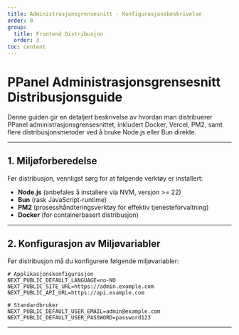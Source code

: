 ```yaml
---
title: Administrasjonsgrensesnitt - Konfigurasjonsbeskrivelse
order: 0
group: 
  title: Frontend Distribusjon
  order: 3
toc: content
---
```


# **PPanel Administrasjonsgrensesnitt Distribusjonsguide**

Denne guiden gir en detaljert beskrivelse av hvordan man distribuerer PPanel administrasjonsgrensesnittet, inkludert Docker, Vercel, PM2, samt flere distribusjonsmetoder ved å bruke Node.js eller Bun direkte.

---

## **1. Miljøforberedelse**

Før distribusjon, vennligst sørg for at følgende verktøy er installert:

- **Node.js** (anbefales å installere via NVM, versjon >= 22)
- **Bun** (rask JavaScript-runtime)
- **PM2** (prosesshåndteringsverktøy for effektiv tjenesteforvaltning)
- **Docker** (for containerbasert distribusjon)

---

## **2. Konfigurasjon av Miljøvariabler**

Før distribusjon må du konfigurere følgende miljøvariabler:

```env
# Applikasjonskonfigurasjon
NEXT_PUBLIC_DEFAULT_LANGUAGE=no-NO
NEXT_PUBLIC_SITE_URL=https://admin.example.com
NEXT_PUBLIC_API_URL=https://api.example.com

# Standardbruker
NEXT_PUBLIC_DEFAULT_USER_EMAIL=admin@example.com
NEXT_PUBLIC_DEFAULT_USER_PASSWORD=password123
```

---

